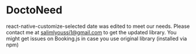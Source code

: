 # DoctoNeed

react-native-customize-selected date was edited to meet our needs. Please contact me at salimlyoussi1@gmail.com to get the updated library. You might get issues on Booking.js in case you use original
library (installed via npm)
